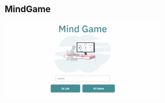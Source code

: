 # MindGame

![Alt text](https://github.com/wearablebiosensing/MindGame/blob/main/src/static/images/homepage_screenshot.png)
